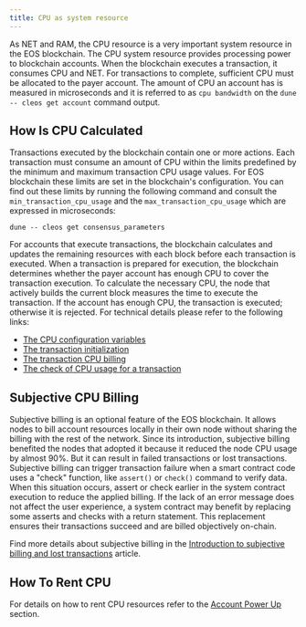 ```yaml
---
title: CPU as system resource
---
```


As NET and RAM, the CPU resource is a very important system resource in the EOS blockchain. The CPU system resource provides processing power to blockchain accounts. When the blockchain executes a transaction, it consumes CPU and NET. For transactions to complete, sufficient CPU must be allocated to the payer account. The amount of CPU an account has is measured in microseconds and it is referred to as `cpu bandwidth` on the `dune -- cleos get account` command output.

## How Is CPU Calculated

Transactions executed by the blockchain contain one or more actions. Each transaction must consume an amount of CPU within the limits predefined by the minimum and maximum transaction CPU usage values. For EOS blockchain these limits are set in the blockchain's configuration. You can find out these limits by running the following command and consult the `min_transaction_cpu_usage` and the `max_transaction_cpu_usage` which are expressed in microseconds:

```shell
dune -- cleos get consensus_parameters
```

For accounts that execute transactions, the blockchain calculates and updates the remaining resources with each block before each transaction is executed. When a transaction is prepared for execution, the blockchain determines whether the payer account has enough CPU to cover the transaction execution. To calculate the necessary CPU, the node that actively builds the current block measures the time to execute the transaction. If the account has enough CPU, the transaction is executed; otherwise it is rejected. For technical details please refer to the following links:

* [The CPU configuration variables](https://github.com/AntelopeIO/leap/blob/a4c29608472dd195d36d732052784aadc3a779cb/libraries/chain/include/sysio/chain/config.hpp#L66)
* [The transaction initialization](https://github.com/AntelopeIO/leap/blob/e55669c42dfe4ac112e3072186f3a449936c0c61/libraries/chain/controller.cpp#L1559)
* [The transaction CPU billing](https://github.com/AntelopeIO/leap/blob/e55669c42dfe4ac112e3072186f3a449936c0c61/libraries/chain/controller.cpp#L1577)
* [The check of CPU usage for a transaction](https://github.com/AntelopeIO/leap/blob/a4c29608472dd195d36d732052784aadc3a779cb/libraries/chain/transaction_context.cpp#L381)

## Subjective CPU Billing

Subjective billing is an optional feature of the EOS blockchain. It allows nodes to bill account resources locally in their own node without sharing the billing with the rest of the network. Since its introduction, subjective billing benefited the nodes that adopted it because it reduced the node CPU usage by almost 90%. But it can result in failed transactions or lost transactions. Subjective billing can trigger transaction failure when a smart contract code uses a "check" function, like `assert()` or `check()` command to verify data. When this situation occurs, assert or check earlier in the system contract execution to reduce the applied billing. If the lack of an error message does not affect the user experience, a system contract may benefit by replacing some asserts and checks with a return statement. This replacement ensures their transactions succeed and are billed objectively on-chain.

Find more details about subjective billing in the [Introduction to subjective billing and lost transactions](https://eosnetwork.com/blog/api-plus-an-introduction-to-subjective-billing-and-lost-transactions/) article.

## How To Rent CPU

For details on how to rent CPU resources refer to the [Account Power Up](./07_powerup_model.md#power-up-your-account) section.
